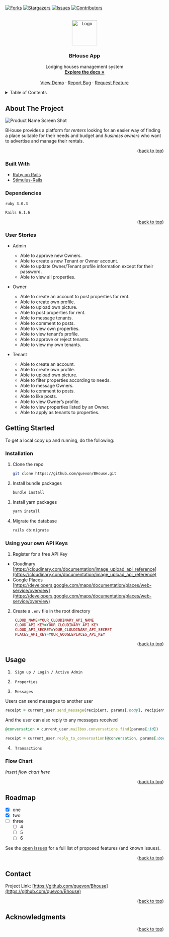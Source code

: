 <div id="top"></div>

[![Forks][forks-shield]][forks-url]
[![Stargazers][stars-shield]][stars-url]
[![Issues][issues-shield]][issues-url]
[![Contributors][contributors-shield]][contributors-url]

<!-- PROJECT LOGO -->
<br />
<div align="center">
  <a href="https://https://bhouse-app.herokuapp.com/">
    <img src="https://res.cloudinary.com/dbegssigw/image/upload/v1653137729/bhouse_app/bhouselogosquare_g01lzk.png" alt="Logo" width="80" height="80">
  </a>

  <h3 align="center">BHouse App</h3>

  <p align="center">
    Lodging houses management system
    <br />
    <a href="https://github.com/quevon/BHouse"><strong>Explore the docs »</strong></a>
    <br />
    <br />
    <a href="https://https://bhouse-app.herokuapp.com/">View Demo</a>
    ·
    <a href="https://github.com/quevon/BHouse/issues">Report Bug</a>
    ·
    <a href="https://github.com/quevon/BHouse/issues">Request Feature</a>
  </p>
</div>

<!-- TABLE OF CONTENTS -->
<details>
  <summary>Table of Contents</summary>
  <ol>
    <li>
      <a href="#about-the-project">About The Project</a>
      <ul>
        <li><a href="#built-with">Built With</a></li>
      </ul>
    </li>
    <li>
      <a href="#getting-started">Getting Started</a>
      <ul>
        <li><a href="#installation">Installation</a></li>
      </ul>
    </li>
    <li><a href="#usage">Usage</a></li>
    <li><a href="#roadmap">Roadmap</a></li>
    <li><a href="#contact">Contact</a></li>
    <li><a href="#acknowledgments">Acknowledgments</a></li>
  </ol>
</details>

<!-- ABOUT THE PROJECT -->

## About The Project

![Product Name Screen Shot][product-screenshot]

BHouse provides a platform for _renters_ looking for an easier way of finding a place suitable for their needs and budget and _business owners_ who want to advertise and manage their rentals.

<p align="right">(<a href="#top">back to top</a>)</p>

### Built With

- [Ruby on Rails](https://rubyonrails.org/)
- [Stimulus-Rails](https://github.com/hotwired/stimulus-rails)

### Dependencies

`ruby 3.0.3`

`Rails 6.1.6`

<p align="right">(<a href="#top">back to top</a>)</p>

### User Stories

- Admin
  - Able to approve new Owners.
  - Able to create a new Tenant or Owner account.
  - Able to update Owner/Tenant profile information except for their password.
  - Able to view all properties.

- Owner
  - Able to create an account to post properties for rent.
  - Able to create own profile.
  - Able to upload own picture.
  - Able to post properties for rent.
  - Able to message tenants.
  - Able to comment to posts.
  - Able to view own properties.
  - Able to view tenant’s profile.
  - Able to approve or reject tenants.
  - Able to view my own tenants.

- Tenant
  - Able to create an account.
  - Able to create own profile.
  - Able to upload own picture.
  - Able to filter properties according to needs.
  - Able to message Owners.
  - Able to comment to posts.
  - Able to like posts.
  - Able to view Owner’s profile.
  - Able to view properties listed by an Owner.
  - Able to apply as tenants to properties.

<!-- GETTING STARTED -->

## Getting Started

To get a local copy up and running, do the following:

### Installation

1. Clone the repo

   ```sh
   git clone https://github.com/quevon/BHouse.git
   ```

2. Install bundle packages
   ```sh
   bundle install
   ```
3. Install yarn packages
   ```sh
   yarn install
   ```
4. Migrate the database
   ```sh
   rails db:migrate
   ```

### Using your own API Keys

1. Register for a free API Key

- Cloudinary
  [https://cloudinary.com/documentation/image_upload_api_reference](https://cloudinary.com/documentation/image_upload_api_reference)
- Google Places
  [https://developers.google.com/maps/documentation/places/web-service/overview](https://developers.google.com/maps/documentation/places/web-service/overview)

2. Create a `.env` file in the root directory
   ```rb
    CLOUD_NAME=YOUR_CLOUDINARY_API_NAME
    CLOUD_API_KEY=YOUR_CLOUDINARY_API_KEY
    CLOUD_API_SECRET=YOUR_CLOUDINARY_API_SECRET
    PLACES_API_KEY=YOUR_GOOGLEPLACES_API_KEY
   ```

<p align="right">(<a href="#top">back to top</a>)</p>
 
<!-- USAGE EXAMPLES -->

## Usage

1. ` Sign up / Login / Active Admin`

2. ` Properties`

3. ` Messages`
<p>Users can send messages to another user</p>

```rb
receipt = current_user.send_message(recipient, params[:body], recipient.name)
```

<p>And the user can also reply to any messages received</p>

```rb
@conversation = current_user.mailbox.conversations.find(params[:id])

receipt = current_user.reply_to_conversation(@conversation, params[:body])
```

4. ` Transactions`

### Flow Chart

_Insert flow chart here_

<p align="right">(<a href="#top">back to top</a>)</p>

<!-- ROADMAP -->

## Roadmap

- [x] one
- [x] two
- [ ] three
  - [ ] 4
  - [ ] 5
  - [ ] 6

See the [open issues](https://github.com/quevon/Bhouse/issues) for a full list of proposed features (and known issues).

<p align="right">(<a href="#top">back to top</a>)</p>

<!-- CONTACT -->

## Contact

Project Link: [https://github.com/quevon/Bhouse](https://github.com/quevon/Bhouse)

<p align="right">(<a href="#top">back to top</a>)</p>

<!-- ACKNOWLEDGMENTS -->

## Acknowledgments

<p align="right">(<a href="#top">back to top</a>)</p>

[contributors-shield]: https://img.shields.io/github/contributors/quevon/Bhouse.svg?style=for-the-badge
[contributors-url]: https://github.com/quevon/Bhouse/graphs/contributors
[forks-shield]: https://img.shields.io/github/forks/quevon/Bhouse.svg?style=for-the-badge
[forks-url]: https://github.com/quevon/Bhouse/network/members
[stars-shield]: https://img.shields.io/github/stars/quevon/Bhouse.svg?style=for-the-badge
[stars-url]: https://github.com/quevon/Bhouse/stargazers
[issues-shield]: https://img.shields.io/github/issues/quevon/Bhouse.svg?style=for-the-badge
[issues-url]: https://github.com/quevon/Bhouse/issues
[product-screenshot]: https://res.cloudinary.com/dbegssigw/image/upload/v1653138215/bhouse_app/Screen_Shot_2022-05-21_at_9.03.19_PM_dz9ua7.png
